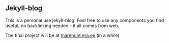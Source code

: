 ## Jekyll-blog

This is a personal use jekyll-blog. Feel free to use any components you find useful, no backlinking needed - it all comes from web.

The final project will be at [marehunt.era.ee](http://marehunt.era.ee/blog) (in a while)
